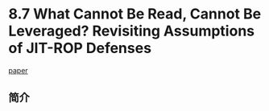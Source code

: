 # 8.7 What Cannot Be Read, Cannot Be Leveraged? Revisiting Assumptions of JIT-ROP Defenses

[paper](https://www.usenix.org/system/files/conference/usenixsecurity16/sec16_paper_maisuradze.pdf)

## 简介
